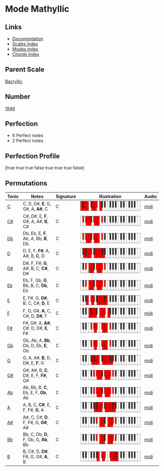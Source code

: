 # Mode Mathyllic

## Links

- [Documentation](index.md)
- [Scales Index](Scales.md)
- [Modes Index](Modes.md)
- [Chords Index](Chords.md)

## Parent Scale

[Bacryllic](ScaleBacryllic.md)

## Number

[1949](https://ianring.com/musictheory/scales/1949)

## Perfection

- 6 Perfect notes
- 2 Perfect notes

## Perfection Profile

[true true true false true true true false]

## Permutations

| Tonic | Notes | Signature | Illustration | Audio |
|-------|-------|-----------|--------------|-------|
| [C](ModeCNaturalMathyllic.md) | C, D, D#, **E**, G, G#, A, **A#**, C | C | ![CNaturalMathyllic](ModeCNaturalMathyllic.png) | [midi](https://github.com/edipermadi/music/blob/main/docs/ModeCNaturalMathyllic.mid?raw=true) |
| [C#](ModeCSharpMathyllic.md) | C#, D#, E, **F**, G#, A, A#, **B**, C# | C | ![CSharpMathyllic](ModeCSharpMathyllic.png) | [midi](https://github.com/edipermadi/music/blob/main/docs/ModeCSharpMathyllic.mid?raw=true) |
| [Db](ModeDFlatMathyllic.md) | Db, Eb, E, **F**, Ab, A, Bb, **B**, Db | C | ![DFlatMathyllic](ModeDFlatMathyllic.png) | [midi](https://github.com/edipermadi/music/blob/main/docs/ModeDFlatMathyllic.mid?raw=true) |
| [D](ModeDNaturalMathyllic.md) | D, E, F, **F#**, A, A#, B, **C**, D | C | ![DNaturalMathyllic](ModeDNaturalMathyllic.png) | [midi](https://github.com/edipermadi/music/blob/main/docs/ModeDNaturalMathyllic.mid?raw=true) |
| [D#](ModeDSharpMathyllic.md) | D#, F, F#, **G**, A#, B, C, **C#**, D# | C | ![DSharpMathyllic](ModeDSharpMathyllic.png) | [midi](https://github.com/edipermadi/music/blob/main/docs/ModeDSharpMathyllic.mid?raw=true) |
| [Eb](ModeEFlatMathyllic.md) | Eb, F, Gb, **G**, Bb, B, C, **Db**, Eb | C | ![EFlatMathyllic](ModeEFlatMathyllic.png) | [midi](https://github.com/edipermadi/music/blob/main/docs/ModeEFlatMathyllic.mid?raw=true) |
| [E](ModeENaturalMathyllic.md) | E, F#, G, **G#**, B, C, C#, **D**, E | C | ![ENaturalMathyllic](ModeENaturalMathyllic.png) | [midi](https://github.com/edipermadi/music/blob/main/docs/ModeENaturalMathyllic.mid?raw=true) |
| [F](ModeFNaturalMathyllic.md) | F, G, G#, **A**, C, C#, D, **D#**, F | C | ![FNaturalMathyllic](ModeFNaturalMathyllic.png) | [midi](https://github.com/edipermadi/music/blob/main/docs/ModeFNaturalMathyllic.mid?raw=true) |
| [F#](ModeFSharpMathyllic.md) | F#, G#, A, **A#**, C#, D, D#, **E**, F# | C | ![FSharpMathyllic](ModeFSharpMathyllic.png) | [midi](https://github.com/edipermadi/music/blob/main/docs/ModeFSharpMathyllic.mid?raw=true) |
| [Gb](ModeGFlatMathyllic.md) | Gb, Ab, A, **Bb**, Db, D, Eb, **E**, Gb | C | ![GFlatMathyllic](ModeGFlatMathyllic.png) | [midi](https://github.com/edipermadi/music/blob/main/docs/ModeGFlatMathyllic.mid?raw=true) |
| [G](ModeGNaturalMathyllic.md) | G, A, A#, **B**, D, D#, E, **F**, G | C | ![GNaturalMathyllic](ModeGNaturalMathyllic.png) | [midi](https://github.com/edipermadi/music/blob/main/docs/ModeGNaturalMathyllic.mid?raw=true) |
| [G#](ModeGSharpMathyllic.md) | G#, A#, B, **C**, D#, E, F, **F#**, G# | C | ![GSharpMathyllic](ModeGSharpMathyllic.png) | [midi](https://github.com/edipermadi/music/blob/main/docs/ModeGSharpMathyllic.mid?raw=true) |
| [Ab](ModeAFlatMathyllic.md) | Ab, Bb, B, **C**, Eb, E, F, **Gb**, Ab | C | ![AFlatMathyllic](ModeAFlatMathyllic.png) | [midi](https://github.com/edipermadi/music/blob/main/docs/ModeAFlatMathyllic.mid?raw=true) |
| [A](ModeANaturalMathyllic.md) | A, B, C, **C#**, E, F, F#, **G**, A | C | ![ANaturalMathyllic](ModeANaturalMathyllic.png) | [midi](https://github.com/edipermadi/music/blob/main/docs/ModeANaturalMathyllic.mid?raw=true) |
| [A#](ModeASharpMathyllic.md) | A#, C, C#, **D**, F, F#, G, **G#**, A# | C | ![ASharpMathyllic](ModeASharpMathyllic.png) | [midi](https://github.com/edipermadi/music/blob/main/docs/ModeASharpMathyllic.mid?raw=true) |
| [Bb](ModeBFlatMathyllic.md) | Bb, C, Db, **D**, F, Gb, G, **Ab**, Bb | C | ![BFlatMathyllic](ModeBFlatMathyllic.png) | [midi](https://github.com/edipermadi/music/blob/main/docs/ModeBFlatMathyllic.mid?raw=true) |
| [B](ModeBNaturalMathyllic.md) | B, C#, D, **D#**, F#, G, G#, **A**, B | C | ![BNaturalMathyllic](ModeBNaturalMathyllic.png) | [midi](https://github.com/edipermadi/music/blob/main/docs/ModeBNaturalMathyllic.mid?raw=true) |
